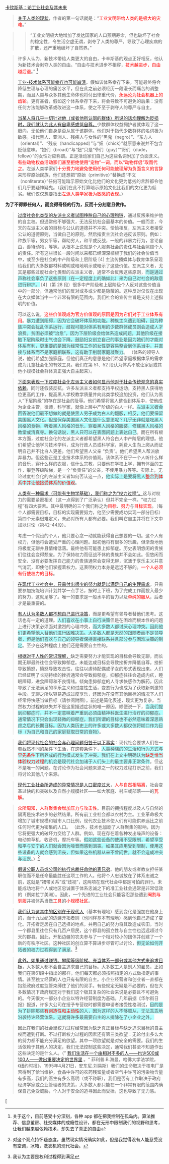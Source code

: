  [卡钦斯基：论工业社会及其未来](https://kyle.ai/blog/6979.html)

> [关于人类的现状](https://www.ruanyifeng.com/survivor/future/unabomber.html#:~:text=%E5%85%B3%E4%BA%8E%E4%BA%BA%E7%B1%BB%E7%9A%84%E7%8E%B0%E7%8A%B6)，作者的第一句话就是：“<font color="#ff0000">工业文明带给人类的是极大的灾难</font>。”

> > “工业文明极大地增加了发达国家的人口预期寿命，但也破坏了社会的稳定性，令生活空虚无谓，剥夺了人类的尊严，导致了心理疾病的扩散，还严重地破坏了自然界。”

> 许多人认为，新技术带给人类更大的自由，卡辛斯基的观点正好相反，他认为新技术会剥夺人类的自由。“自由与技术进步不相容，<font color="#ff0000">技术越进步，自由越后退</font>。” [^1]
> 
> 
> [工业-技术体系可能幸存也可能崩溃](https://kyle.ai/blog/6979.html#:~:text=%E5%B7%A5%E4%B8%9A-%E6%8A%80%E6%9C%AF%E4%BD%93%E7%B3%BB%E5%8F%AF%E8%83%BD%E5%B9%B8%E5%AD%98%E4%B9%9F%E5%8F%AF%E8%83%BD%E5%B4%A9%E6%BA%83)。假如该体系幸存下来，可能最终将会降低生理与心理的痛苦水平，但在此之前必须经历一段漫长而痛苦的调整期，而且人类与众多其他生命体也将付出惨重代价，<font color="#ff0000">永远沦为社会机器上的齿轮</font>。更有甚者，假如这个体系幸存下来，将会导致不可避免的后果：没有任何方法能够改革或改进这一体系，使之不至于剥夺人的尊严与自主。
> 
> 
> [当某人将几乎一切针对他（或者他所认同的群体）所说的话均理解为贬损时，我们就认为此人有自卑感或低自尊。](https://kyle.ai/blog/6979.html#:~:text=%E5%BD%93%E6%9F%90%E4%BA%BA%E5%B0%86%E5%87%A0%E4%B9%8E%E4%B8%80%E5%88%87%E9%92%88%E5%AF%B9%E4%BB%96%EF%BC%88%E6%88%96%E8%80%85%E4%BB%96%E6%89%80%E8%AE%A4%E5%90%8C%E7%9A%84%E7%BE%A4%E4%BD%93%EF%BC%89%E6%89%80%E8%AF%B4%E7%9A%84%E8%AF%9D%E5%9D%87%E7%90%86%E8%A7%A3%E4%B8%BA%E8%B4%AC%E6%8D%9F%E6%97%B6%EF%BC%8C%E6%88%91%E4%BB%AC%E5%B0%B1%E8%AE%A4%E4%B8%BA%E6%AD%A4%E4%BA%BA%E6%9C%89%E8%87%AA%E5%8D%91%E6%84%9F%E6%88%96%E4%BD%8E%E8%87%AA%E5%B0%8A%E3%80%82)少数群体权益拥护者就体现了这一趋向，无论他们自身是否从属于该群体。他们对于指代少数群体的名词极为敏感。指代黑人、亚洲人、残疾人与女性的“黑鬼（negro）”、“东方人（oriental）”、“残废（handicapped）”与“妞（chick）”就原意来说并不包含贬低意味。“娘们（broad）”与“妞”只是“爷们（guy）”“哥们（dude，fellow）”的女性对应称谓。正是活动家们自己为这些名词附加了负面含义。<font color="#ff0000">有些动物权益活动家们甚至拒绝使用“宠物”一词，而以“动物伴侣”取而代之</font>。左派人类学家们<font color="#ff0000">十分费力地避免使用任何可能被理解为负面含义的言辞</font>来形容原始民族，他们还想把“原始（primitive）”替换成“不文（nonliterate）”任何可能暗示原始文化比他们的文化更为低劣的言辞都令他们几乎要疑神疑鬼。（我们在此不打算暗示原始文化比我们的文化更为低劣。我们仅仅想要指出<font color="#ff0000">左派人类学家极为敏感的表现</font>。）

**为了不得罪任何人，而变得奇怪的行为，反而十分刻意且做作。**


> [过度社会化类型的左派主义者试图挣脱自己的心理狗链](https://kyle.ai/blog/6979.html#:~:text=%E8%BF%87%E5%BA%A6%E7%A4%BE%E4%BC%9A%E5%8C%96%E7%B1%BB%E5%9E%8B%E7%9A%84%E5%B7%A6%E6%B4%BE%E4%B8%BB%E4%B9%89%E8%80%85%E8%AF%95%E5%9B%BE%E6%8C%A3%E8%84%B1%E8%87%AA%E5%B7%B1%E7%9A%84%E5%BF%83%E7%90%86%E7%8B%97%E9%93%BE)，通过反叛来维护他的自主权。但通常他不够强大，无法反抗社会最基本的价值。一般而言，今天的左派主义者的目标与公认的道德并不冲突。恰恰相反，左派主义者接受公认的道德原则，当做自己的原则，然后指责主流社会违反该原则。例如：种族平等，男女平等，帮助穷人，和平或反战，一般的非暴力行为，言论自由，善待动物，等等。从根本上说就是个人服务社会的责任与社会照顾个人的责任。所有这些很长一段时间以来都已经深深植根于我们的社会价值当中，或至少是社会的中产阶级和上层阶级 [4] 主流传播媒体与教育体系呈现给我们的大多数都材料或明或暗地明示或暗示了这些价值。左派主义者，尤其是那些过度社会化类型的左派主义者，通常不会反叛这些原则，<span style="background:#b1ffff">而是通过声称社会辜负了这些原则（在一定程度上的确如此）来为自己对社会的敌意进行辩护。</span>
> [4]（第 28 段）很多中产阶级和上层阶级个人反对这些价值当中的一部分，但通常他们的反对或多或少都是隐蔽的。这种反对仅仅在出现在大众媒体当中一个非常有限的范围内。我们社会的宣传主旨是支持上述指明的价值。
> 
> 可以这么说，<font color="#ff0000">这些价值观成为官方价值观的原因是因为它们对于工业体系有用</font>。<span style="background:#b1ffff">暴力遭到阻碍，因为它会破坏体系的功能。种族主义遭到阻碍，因为种族冲突会扰乱体系运行，歧视可能对体系有用的少数群体成员则会造成人才浪费。贫困必须被“治愈”，因为下层阶级会给体系造成问题，其他阶级在接触下层阶级时士气也会下降。鼓励妇女创立自己的事业是因为她们的才能对体系有利，更重要的是因为经常性工作的女性更容易整合到体系当中，并直接与体系而不是家庭相联系，这有助于削弱家庭凝聚力</span>。 （体系的领导人说，他们希望加强家庭，但他们真正的意思是他们希望家庭根据体系的需求成为儿童社会化的有效工具。我们在第 51、52 段认为体系不敢让家庭或其他小规模社会群体真正强大自主起来）。

> [下面来表现一下过度社会化左派主义者如何显示他对于社会传统观念的真实依赖](https://kyle.ai/blog/6979.html#:~:text=%E4%B8%8B%E9%9D%A2%E6%9D%A5%E8%A1%A8%E7%8E%B0%E4%B8%80%E4%B8%8B%E8%BF%87%E5%BA%A6%E7%A4%BE%E4%BC%9A%E5%8C%96%E5%B7%A6%E6%B4%BE%E4%B8%BB%E4%B9%89%E8%80%85%E5%A6%82%E4%BD%95%E6%98%BE%E7%A4%BA%E4%BB%96%E5%AF%B9%E4%BA%8E%E7%A4%BE%E4%BC%9A%E4%BC%A0%E7%BB%9F%E8%A7%82%E5%BF%B5%E7%9A%84%E7%9C%9F%E5%AE%9E%E4%BE%9D%E8%B5%96)，同时还假装反抗。许多左派主义者都支持平权运动，支持黑人获得地位更高的工作，提高黑人学校教学质量并向此类学校追加投资，他们认为黑人“下层阶级”的存在是社会的耻辱。他们希望将黑人整合到体系中，使他成为企业主管，律师，科学家，就像上层中产阶级的白人一样。<span style="background:#b1ffff">左派主义者会回答说他们最不想做的就是使黑人男子成为白人的翻版，相反，他们要保留美国黑人文化。但是保存美国黑人文化是什么意思呢？几乎无非就是吃黑人风格的食物，听着黑人风格的音乐，穿着黑人风格的服装，修建黑人风格的教堂或清真寺。换句话说，黑人只可以在表面问题上表达自己</span>。而在所有根本方面，过度社会化的左派主义者都希望黑人符合白人中产阶层的理想。他们希望让他学习技术学科，成为行政人员或科学家，耗费人生向上爬从而证明自己并不比白人更差。他们希望黑人父亲 “负责”。他们希望黑人帮派放弃暴力。但这些正是工业技术体系的价值观。该体系不在乎一个人听什么样的音乐，穿什么样的衣服，信什么宗教，只要他在学校上学，拥有体面的工作，攀登等级阶梯，是一个“负责任”的父亲，不使用暴力等等。实际上，无论过度社会化的左派主义者如何否认这一点，<span style="background:#b1ffff">他实际上是要将黑人<font color="#ff0000">整合到体系中并让他接受体系的价值观</font></span>。



> [人类有一种需求（可能有生物学基础），我们称之为“权力过程”。](https://kyle.ai/blog/6979.html#:~:text=%E4%BA%BA%E7%B1%BB%E6%9C%89%E4%B8%80%E7%A7%8D%E9%9C%80%E6%B1%82%EF%BC%88%E5%8F%AF%E8%83%BD%E6%9C%89%E7%94%9F%E7%89%A9%E5%AD%A6%E5%9F%BA%E7%A1%80%EF%BC%89%EF%BC%8C%E6%88%91%E4%BB%AC%E7%A7%B0%E4%B9%8B%E4%B8%BA%E2%80%9C%E6%9D%83%E5%8A%9B%E8%BF%87%E7%A8%8B%E2%80%9D%E3%80%82)这与对权力的需要紧密相关（这一点得到了广泛承认）但并不完全一样。“权力过程”有四大要素。其中最明确的三个我们称之为<font color="#ff0000">目标</font>、<font color="#ff0000">努力</font>与<font color="#ff0000">目标实现</font>。（每个人都需要目标，目标的实现需要努力，他至少需要成功实现一部分目标）第四个元素很难定义，未必对所有人都有必要。我们叫它自主并将在下文中加以讨论（第42-44段）。
> 
> 考虑一个假设的个人，他只要心念一动就能获得自己想要的一切。这个人有权力，但他将会遭受严重的心理问题。起初他将有很多的乐趣，但渐渐地他将极度无聊并且情绪低落。最终他有可能患上抑郁症。历史表明悠闲的贵族们往往会变得颓废。为了保持权力而征战不休的贵族并不会如此。但悠闲而安全、没有必要发挥自己能力的贵族通常会变得无聊，沉湎于享乐主义并意气消沉，即使他们掌握着权力。这表明权力本身是远远不够的。<font color="#ff0000">一个人必须有行使权力的目标</font>。

> [在现代工业社会中，只需付出很少的努力就足以满足自己的生理需求](https://kyle.ai/blog/6979.html#:~:text=%E5%9C%A8%E7%8E%B0%E4%BB%A3%E5%B7%A5%E4%B8%9A%E7%A4%BE%E4%BC%9A%E4%B8%AD%EF%BC%8C%E5%8F%AA%E9%9C%80%E4%BB%98%E5%87%BA%E5%BE%88%E5%B0%91%E7%9A%84%E5%8A%AA%E5%8A%9B%E5%B0%B1%E8%B6%B3%E4%BB%A5%E6%BB%A1%E8%B6%B3%E8%87%AA%E5%B7%B1%E7%9A%84%E7%94%9F%E7%90%86%E9%9C%80%E6%B1%82)。只需要参加技能培训计划并学一点手艺，按时上下班，为了完成工作而投入最少的努力，这就足够了。唯一的要求是一般水平的智力以及<font color="#ff0000">单纯的服从</font>，后者才是最重要的。

> [有人认为多数人都不想自己进行决策](https://kyle.ai/blog/6979.html#:~:text=%E6%9C%89%E4%BA%BA%E8%AE%A4%E4%B8%BA%E5%A4%9A%E6%95%B0%E4%BA%BA%E9%83%BD%E4%B8%8D%E6%83%B3%E8%87%AA%E5%B7%B1%E8%BF%9B%E8%A1%8C%E5%86%B3%E7%AD%96)，而是更希望有领导者替他们思考。这话也有一定的道理。<span style="background:#b1ffff">人们喜欢在小事上自行决策</span>但是在困难而根本性的问题上进行决策必须面对激烈的心理冲突，<span style="background:#b1ffff">而大多数人都讨厌心理冲突。因此他们更希望他人替他们进行困难决策。大多数人都是天然的跟随者而不是领导者，但是他们喜欢与自己的领导者保持直接联系并且部分参与困难决策的制定</span>。至少在这种程度上他们还是需要自主性的。


> [根据对于人性的常识理解，](https://kyle.ai/blog/6979.html#:~:text=%E6%A0%B9%E6%8D%AE%E5%AF%B9%E4%BA%8E%E4%BA%BA%E6%80%A7%E7%9A%84%E5%B8%B8%E8%AF%86%E7%90%86%E8%A7%A3%EF%BC%8C)缺乏需要努力才能实现的目标会导致无聊，而长期无聊最终往往会导致抑郁症。未能达成目标会导致挫折并降低自尊。挫折导致愤怒，愤怒导致攻击性，往往以虐待配偶或子女的形式表现出来。人们已经证明了长期持续的挫折通常会导致抑郁症，抑郁症往往会造成内疚，睡眠障碍，进食障碍和不良情绪。倾向患抑郁症的人寻求快感作为解药，因此导致了无法满足的享乐主义和过度性生活，变态行为也成为了获取新刺激的手段。无聊之所以容易造成过度享乐，还因为在没有其他目标的情况下人们经常将快感当做目标（请参阅附图）。前述是简化表述，现实更为复杂。当然权力过程的缺失并不是这里描述症状的唯一原因。顺便说一下，<span style="background:#b1ffff">当我们提到抑郁症时，并不一定意味着严重到必须由精神科医生进行治疗的抑郁症。通常情况下只会出现轻微的抑郁症。我们所谓的目标也不必然意味着深思熟虑之后的长期目标。因为人类历史上的许多或大多数人都仅仅将糊口作为目标（为自己和自己的家庭获取日常的食物）</span>。


> [我们将现代社会的社会与心理问题归咎于以下事实](https://kyle.ai/blog/6979.html#:~:text=%E6%88%91%E4%BB%AC%E5%B0%86%E7%8E%B0%E4%BB%A3%E7%A4%BE%E4%BC%9A%E7%9A%84%E7%A4%BE%E4%BC%9A%E4%B8%8E%E5%BF%83%E7%90%86%E9%97%AE%E9%A2%98%E5%BD%92%E5%92%8E%E4%BA%8E%E4%BB%A5%E4%B8%8B%E4%BA%8B%E5%AE%9E)：现代社会要求人们在一套截然不同的条件下生活，在这套条件下，<span style="background:#b1ffff">人类种族的的生活和行为方式与<font color="#ff0000">早先条件</font>下所养成的行为模式发生了冲突。我们在上文中明确认为<font color="#ff0000">缺乏恰当体验权力过程</font>的机会是现代社会加诸于人们头上的最主要非正常条件</span>。但这不是唯一的问题。在讨论作为社会问题来源之一的权力过程打断之前，我们将讨论其他几个来源。


>[现代工业社会所造成的异常情况是人口密度过大](https://kyle.ai/blog/6979.html#:~:text=%E7%8E%B0%E4%BB%A3%E5%B7%A5%E4%B8%9A%E7%A4%BE%E4%BC%9A%E6%89%80%E9%80%A0%E6%88%90%E7%9A%84%E5%BC%82%E5%B8%B8%E6%83%85%E5%86%B5%E6%98%AF%E4%BA%BA%E5%8F%A3%E5%AF%86%E5%BA%A6%E8%BF%87%E5%A4%A7)，<font color="#ff0000">人与自然相隔离</font>，社会变革过快的和突破以及自然小规模社区——如大家庭、村庄或部落——的<font color="#ff0000">瓦解</font>。

> <font color="#ff0000">众所周知，人群聚集会增加压力与攻击性</font>。目前的拥挤程度以及人与自然的隔离是技术进步的必然结果。所有前工业社会都以农村为主。工业革命极大增加了城市规模和城市人口比例，现代农业技术使人们有可能供养远比之前任何时代更为密集的人口。 （此外，技术也加剧了人群聚集的影响，因为它将更强大的破坏力交给了人群。例如，现在存在着各种发出噪声的设备：电动剪草机，收音机，摩托车等。<span style="background:#b1ffff">假如这些设备的使用不受限制，希望享受和平与安宁的人们就会因为噪音而感到沮丧。如果其应用受到限制，使用这些设备的人就会感到沮丧，但如果这些机器从来不曾问世，就不会造成冲突与沮丧</span>。）[^2]


> [假设公职人员或公司的执行总裁任命他的表兄弟](https://kyle.ai/blog/6979.html#:~:text=%E5%81%87%E8%AE%BE%E5%85%AC%E8%81%8C%E4%BA%BA%E5%91%98%E6%88%96%E5%85%AC%E5%8F%B8%E7%9A%84%E6%89%A7%E8%A1%8C%E6%80%BB%E8%A3%81%E4%BB%BB%E5%91%BD%E4%BB%96%E7%9A%84%E8%A1%A8%E5%85%84%E5%BC%9F)、他的朋友或者教友担任某职位而不是任命最能胜任这项工作的人。他将个人忠诚放在了体系忠诚之前，这就是“裙带关系”或“歧视”，这两项在现代社会中都是可怕的罪行。未能成功地将个人或地区忠诚置于体系忠诚之下的准工业社会通常是非常低效的（例如拉丁美洲）。因此，一个先进的工业社会只能容忍那些遭到<font color="#ff0000">阉割与驯服</font>并被体系当做<font color="#ff0000">工具</font>的<font color="#ff0000">小规模社区</font>。


> [我们认为这其中的区别在于现代人](https://kyle.ai/blog/6979.html#:~:text=%E6%88%91%E4%BB%AC%E8%AE%A4%E4%B8%BA%E8%BF%99%E5%85%B6%E4%B8%AD%E7%9A%84%E5%8C%BA%E5%88%AB%E5%9C%A8%E4%BA%8E%E7%8E%B0%E4%BB%A3%E4%BA%BA)（基本有理地）感到变化是强加在他身上的，而十九世纪的边疆开拓者则（也同样基本有理地）感到他自己造成了变化。开拓者定居在自己选择的地点，并用自己的努力将其改造成农田。当时一个郡县里往往只有几百户居民，这个郡县的孤立性与自主性也远远超过今天的郡县。因此，开拓边疆的农夫参与了一个相对较小的团体并创建了一个新的有秩序社区。这种社区的创立算不算进步尽管可以讨论，<span style="background:#b1ffff">但无论如何开拓者的权力过程得到了满足</span>。[^3]


> [此外，如果通过赚钱、攀爬等级阶梯、充当体系一部分或其他方式来追求目标](https://kyle.ai/blog/6979.html#:~:text=%E6%AD%A4%E5%A4%96%EF%BC%8C%E5%A6%82%E6%9E%9C%E9%80%9A%E8%BF%87%E8%B5%9A%E9%92%B1%E3%80%81%E6%94%80%E7%88%AC%E7%AD%89%E7%BA%A7%E9%98%B6%E6%A2%AF%E3%80%81%E5%85%85%E5%BD%93%E4%BD%93%E7%B3%BB%E4%B8%80%E9%83%A8%E5%88%86%E6%88%96%E5%85%B6%E4%BB%96%E6%96%B9%E5%BC%8F%E6%9D%A5%E8%BF%BD%E6%B1%82%E7%9B%AE%E6%A0%87)，大多数人都不会自主追求自己的目标。大多数工人是别人的雇员，正如我们在第61段中指出的那样，他们每天都必须按照指定的方式做指定的事情。甚至独立经营的人也只有有限的自主。小企业经营者和创业者一直都在抱怨政府过度监管束缚住了他们的双手。有些规定无疑是不必要的，但在大多数情况下政府规定对于我们这个极其复杂的社会来说是必要且不可避免的。今天很大一部分小企业以特许经营制度为基础。几年前据《华尔街日报》报道，许多大公司在授予专营权时都需要申请者接受性格测试，<span style="background:#b1ffff">目的是为了排除那些<font color="#ff0000">有创造性和主动性</font>的人，因为这样的人不够顺从，无法乖乖地沿袭特许经营体系。这就将许多最需要自主的人排除在了小企业之外。</span>

> 因此在我们的社会里权力过程经常因为缺乏真正目标与缺乏追求目标的自主权而遭到打断。不过打断权力过程的因素还有第三类欲望：无论付出多么大的努力都不能充分满足的欲望。其中一项欲望就是对安全的需要。我们的生活依赖于其他人的决定，我们无法控制这些决定，通常我们甚至不知道作出这些决定的是什么人。（” [我们生活在一个由相对不多的人——也许500或100人——做出重要决定的世界里](https://kyle.ai/blog/6979.html#:~:text=%E6%88%91%E4%BB%AC%E7%94%9F%E6%B4%BB%E5%9C%A8%E4%B8%80%E4%B8%AA%E7%94%B1%E7%9B%B8%E5%AF%B9%E4%B8%8D%E5%A4%9A%E7%9A%84%E4%BA%BA%E2%80%94%E2%80%94%E4%B9%9F%E8%AE%B8500%E6%88%96100%E4%BA%BA%E2%80%94%E2%80%94%E5%81%9A%E5%87%BA%E9%87%8D%E8%A6%81%E5%86%B3%E5%AE%9A%E7%9A%84%E4%B8%96%E7%95%8C%E9%87%8C) 。“ 菲利普.B.海曼，哈佛大学法学院，《纽约时报》，1995年4月21日，安东尼.刘易斯）我们的生命取决于核电厂是否得到了恰当维护，食品中许可的农药残留量或者空气中许可的污染物含量有多高，我们的医生有多么高明（或不称职），我们是否有工作取决于政府经济学家或企业管理者的决策，大多数人都只能在一个非常有限的范围内确保自己免受威胁，个人对于安全的追寻因此而受挫，这也导致了无力感。

[
[^1]: 关于这个，目前感受十分深刻，各种 app 都在把我控制在孤岛内。算法推荐、信息茧房、社交媒体的成瘾性设计，都在无形中限制我们的视野和思考，让我们越来越依赖技术，却失去了真正的自由

[^2]: 对这个观点持怀疑态度，虽然现实情况确实如此，但是我觉得没有人能忍受没有空调，冰箱，洗衣机的现代社会。

[^3]: 我认为主要是权利过程得到满足

